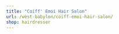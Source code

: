 ```yaml
---
title: "Coiff' Emoi Hair Salon"
url: /west-babylon/coiff-emoi-hair-salon/
shop: hairdresser
---
```

